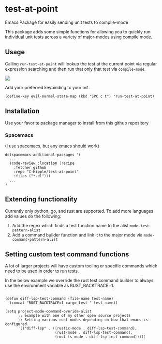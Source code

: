 # test-at-point
Emacs Package for easily sending unit tests to compile-mode


This package adds some simple functions for allowing you to quickly run individual unit tests across a variety of major-modes using compile mode.


## Usage

Calling `run-test-at-point` will lookup the test at the current point via regular expression searching and then run that only that test via `compile-mode`.

![](https://github.com/C-Hipple/test-at-point/blob/main/media/test-at-point.gif?raw=true)

Add your preferred keybinding to your init.

```elisp
(define-key evil-normal-state-map (kbd "SPC c t") 'run-test-at-point)
```

## Installation

Use your favorite package manager to install from this github repository

### Spacemacs

(I use spacemacs, but any emacs should work)

```elisp
dotspacemacs-additional-packages '(
  ...
  (code-review :location (recipe
    :fetcher github
    :repo "C-Hipple/test-at-point"
    :files ("*.el")))
  ...
)
```


## Extending functionality

Currently only python, go, and rust are supported.  To add more languages add values do the following:
1. Add the regex which finds a test function name to the alist `mode-test-pattern-alist`
2. Add a command builder function and link it to the major mode via `mode-command-pattern-alist`


## Setting custom test command functions

A lot of larger projects will have custom tooling or specific commands which need to be used in order to run tests.  

In the below example we override the rust test command builder to always use the environment variable as RUST_BACKTRACE=1.


```elisp

(defun diff-lsp-test-command (file-name test-name)
  (concat "RUST_BACKTRACE=1 cargo test " test-name))

(setq project-mode-command-overide-alist
      ;; example with one of my other open source projects
      ;; Setting various rust modes depending on how that emacs is configured.
      '(("diff-lsp" . ((rustic-mode . diff-lsp-test-command),
                       (rust-mode . diff-lsp-test-command),
                       (rust-ts-mode . diff-lsp-test-command)))))
```


